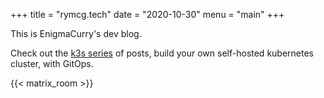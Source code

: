 +++
title = "rymcg.tech"
date = "2020-10-30"
menu = "main"
+++

This is EnigmaCurry's dev blog. 

Check out the [k3s series](/tags/k3s) of posts, build your own self-hosted
kubernetes cluster, with GitOps.

{{< matrix_room >}}
